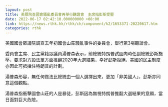 ```yaml
---
layout: post
title: 美眾院查國會騷亂委員會再舉行聽證會　主席指彭斯受壓
date: 2022-06-17 02:42:10.000000000 +08:00
link: https://news.rthk.hk/rthk/ch/component/k2/1653371-20220617.htm
categories: rthk
---
```


美國國會眾議院調查去年初國會山莊騷亂事件的委員會，舉行第3場聽證會。

委員會主席、民主黨籍眾議員湯普森表示，前總統特朗普試圖向時任副總統彭斯施壓，要求對方設法單方面推翻2020年大選結果，幸好彭斯拒絕，美國的民主制度亦因此可抵擋住特朗普的計劃。

湯普森形容，無任何做法比總統由一個人選擇出來，更加「非美國人」，彭斯亦同意這個觀點。

湯普森指衝擊國會山莊的人是暴徒，彭斯因為無視特朗普推翻大選結果的意願，當日面對巨大危險。
